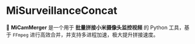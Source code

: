# MiSurveillanceConcat
🚀 **MiCamMerger** 是一个用于 **批量拼接小米摄像头监控视频** 的 Python 工具，基于 `FFmpeg` 进行高效合并，并支持多进程加速，极大提升拼接速度。
